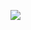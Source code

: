 ![](https://cdn.jsdelivr.net/gh/b2ns/b2ns/screenshot_2022_05_16__23_15_42.png)
<!-- |![Anurag's GitHub stats](https://github-readme-stats.vercel.app/api?username=b2ns&count_private=true&show_icons=true&theme=vue&hide_border=true)|![Top Langs](https://github-readme-stats.vercel.app/api/top-langs/?username=b2ns&layout=compact&hide_border=true)| -->
<!-- |-|-| -->

<!--
**b2ns/b2ns** is a ✨ _special_ ✨ repository because its `README.md` (this file) appears on your GitHub profile.

Here are some ideas to get you started:

- 🔭 I’m currently working on ...
- 🌱 I’m currently learning ...
- 👯 I’m looking to collaborate on ...
- 🤔 I’m looking for help with ...
- 💬 Ask me about ...
- 📫 How to reach me: ...
- 😄 Pronouns: ...
- ⚡ Fun fact: ...
-->
